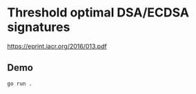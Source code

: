 # Threshold optimal DSA/ECDSA signatures

https://eprint.iacr.org/2016/013.pdf

## Demo

```bash
go run .
```
